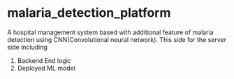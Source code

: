 # malaria_detection_platform
A hospital management system based with additional feature of malaria detection using CNN(Convolutional neural network).
This side for the server side including
1. Backend End logic
2. Deployed ML model

